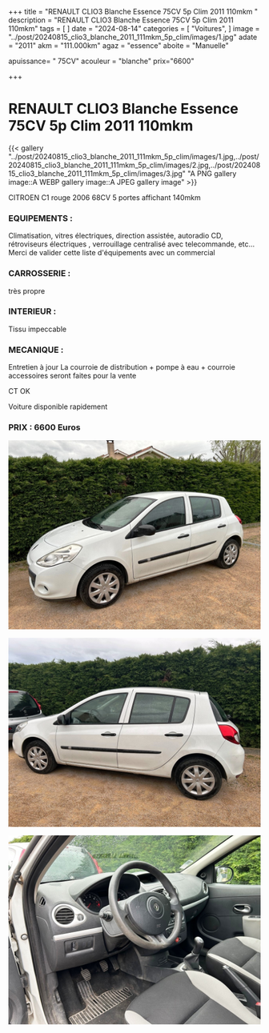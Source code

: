 +++
title = "RENAULT CLIO3 Blanche Essence 75CV 5p Clim 2011 110mkm "
description = "RENAULT CLIO3 Blanche Essence 75CV 5p Clim 2011 110mkm"
tags = [
]
date = "2024-08-14"
categories = [
    "Voitures",
]
image = "../post/20240815_clio3_blanche_2011_111mkm_5p_clim/images/1.jpg"
adate = "2011"
akm = "111.000km"
agaz = "essence"
aboite = "Manuelle"

apuissance= " 75CV"
acouleur = "blanche"
prix="6600"

+++

# RENAULT CLIO3 Blanche Essence 75CV 5p Clim 2011 110mkm

{{< gallery "../post/20240815_clio3_blanche_2011_111mkm_5p_clim/images/1.jpg,../post/20240815_clio3_blanche_2011_111mkm_5p_clim/images/2.jpg,../post/20240815_clio3_blanche_2011_111mkm_5p_clim/images/3.jpg" "A PNG gallery image::A WEBP gallery image::A JPEG gallery image" >}}


CITROEN C1 rouge 2006 68CV 5 portes 	affichant 140mkm

### EQUIPEMENTS :
Climatisation, vitres électriques, direction assistée, autoradio CD, rétroviseurs électriques , verrouillage centralisé avec telecommande, etc...
Merci de valider cette liste d'équipements avec un commercial



### CARROSSERIE :
 très propre 


### INTERIEUR :
Tissu impeccable

### MECANIQUE :
Entretien à jour
La courroie de distribution + pompe à eau + courroie accessoires seront faites pour la vente

CT OK

Voiture disponible rapidement


### PRIX : 6600 Euros


<!-- more -->


![](images/1.jpg)

![](images/2.jpg)

![](images/3.jpg)

